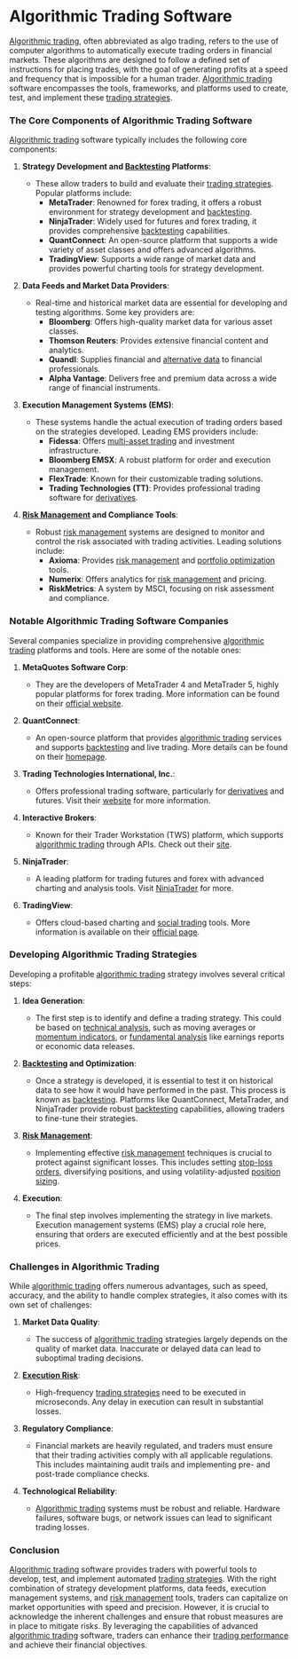 # Algorithmic Trading Software

[Algorithmic trading](../a/algorithmic_trading.md), often abbreviated as algo trading, refers to the use of computer algorithms to automatically execute trading orders in financial markets. These algorithms are designed to follow a defined set of instructions for placing trades, with the goal of generating profits at a speed and frequency that is impossible for a human trader. [Algorithmic trading](../a/algorithmic_trading.md) software encompasses the tools, frameworks, and platforms used to create, test, and implement these [trading strategies](../t/trading_strategies.md). 

### The Core Components of Algorithmic Trading Software

[Algorithmic trading](../a/algorithmic_trading.md) software typically includes the following core components:

1. **Strategy Development and [Backtesting](../b/backtesting.md) Platforms**:
   - These allow traders to build and evaluate their [trading strategies](../t/trading_strategies.md). Popular platforms include:
     - **MetaTrader**: Renowned for forex trading, it offers a robust environment for strategy development and [backtesting](../b/backtesting.md).
     - **NinjaTrader**: Widely used for futures and forex trading, it provides comprehensive [backtesting](../b/backtesting.md) capabilities.
     - **QuantConnect**: An open-source platform that supports a wide variety of asset classes and offers advanced algorithms.
     - **TradingView**: Supports a wide range of market data and provides powerful charting tools for strategy development.

2. **Data Feeds and Market Data Providers**:
   - Real-time and historical market data are essential for developing and testing algorithms. Some key providers are:
     - **Bloomberg**: Offers high-quality market data for various asset classes.
     - **Thomson Reuters**: Provides extensive financial content and analytics.
     - **Quandl**: Supplies financial and [alternative data](../a/alternative_data.md) to financial professionals.
     - **Alpha Vantage**: Delivers free and premium data across a wide range of financial instruments.

3. **Execution Management Systems (EMS)**:
   - These systems handle the actual execution of trading orders based on the strategies developed. Leading EMS providers include:
     - **Fidessa**: Offers [multi-asset trading](../m/multi-asset_trading.md) and investment infrastructure.
     - **Bloomberg EMSX**: A robust platform for order and execution management.
     - **FlexTrade**: Known for their customizable trading solutions.
     - **Trading Technologies (TT)**: Provides professional trading software for [derivatives](../d/derivatives.md).

4. **[Risk Management](../r/risk_management.md) and Compliance Tools**:
   - Robust [risk management](../r/risk_management.md) systems are designed to monitor and control the risk associated with trading activities. Leading solutions include:
     - **Axioma**: Provides [risk management](../r/risk_management.md) and [portfolio optimization](../p/portfolio_optimization.md) tools.
     - **Numerix**: Offers analytics for [risk management](../r/risk_management.md) and pricing.
     - **RiskMetrics**: A system by MSCI, focusing on risk assessment and compliance.

### Notable Algorithmic Trading Software Companies

Several companies specialize in providing comprehensive [algorithmic trading](../a/algorithmic_trading.md) platforms and tools. Here are some of the notable ones:

1. **MetaQuotes Software Corp**:
   - They are the developers of MetaTrader 4 and MetaTrader 5, highly popular platforms for forex trading. More information can be found on their [official website](https://www.metaquotes.net).

2. **QuantConnect**:
   - An open-source platform that provides [algorithmic trading](../a/algorithmic_trading.md) services and supports [backtesting](../b/backtesting.md) and live trading. More details can be found on their [homepage](https://www.quantconnect.com).

3. **Trading Technologies International, Inc.**:
   - Offers professional trading software, particularly for [derivatives](../d/derivatives.md) and futures. Visit their [website](https://www.tradingtechnologies.com) for more information.

4. **Interactive Brokers**:
   - Known for their Trader Workstation (TWS) platform, which supports [algorithmic trading](../a/algorithmic_trading.md) through APIs. Check out their [site](https://www.interactivebrokers.com).

5. **NinjaTrader**:
   - A leading platform for trading futures and forex with advanced charting and analysis tools. Visit [NinjaTrader](https://www.ninjatrader.com) for more.

6. **TradingView**:
   - Offers cloud-based charting and [social trading](../s/social_trading.md) tools. More information is available on their [official page](https://www.tradingview.com).

### Developing Algorithmic Trading Strategies

Developing a profitable [algorithmic trading](../a/algorithmic_trading.md) strategy involves several critical steps:

1. **Idea Generation**:
   - The first step is to identify and define a trading strategy. This could be based on [technical analysis](../t/technical_analysis.md), such as moving averages or [momentum indicators](../m/momentum_indicators.md), or [fundamental analysis](../f/fundamental_analysis.md) like earnings reports or economic data releases.

2. **[Backtesting](../b/backtesting.md) and Optimization**:
   - Once a strategy is developed, it is essential to test it on historical data to see how it would have performed in the past. This process is known as [backtesting](../b/backtesting.md). Platforms like QuantConnect, MetaTrader, and NinjaTrader provide robust [backtesting](../b/backtesting.md) capabilities, allowing traders to fine-tune their strategies.

3. **[Risk Management](../r/risk_management.md)**:
   - Implementing effective [risk management](../r/risk_management.md) techniques is crucial to protect against significant losses. This includes setting [stop-loss orders](../s/stop-loss_orders.md), diversifying positions, and using volatility-adjusted [position sizing](../p/position_sizing.md).

4. **Execution**:
   - The final step involves implementing the strategy in live markets. Execution management systems (EMS) play a crucial role here, ensuring that orders are executed efficiently and at the best possible prices.

### Challenges in Algorithmic Trading

While [algorithmic trading](../a/algorithmic_trading.md) offers numerous advantages, such as speed, accuracy, and the ability to handle complex strategies, it also comes with its own set of challenges:

1. **Market Data Quality**:
   - The success of [algorithmic trading](../a/algorithmic_trading.md) strategies largely depends on the quality of market data. Inaccurate or delayed data can lead to suboptimal trading decisions.

2. **[Execution Risk](../e/execution_risk.md)**:
   - High-frequency [trading strategies](../t/trading_strategies.md) need to be executed in microseconds. Any delay in execution can result in substantial losses.

3. **Regulatory Compliance**:
   - Financial markets are heavily regulated, and traders must ensure that their trading activities comply with all applicable regulations. This includes maintaining audit trails and implementing pre- and post-trade compliance checks.

4. **Technological Reliability**:
   - [Algorithmic trading](../a/algorithmic_trading.md) systems must be robust and reliable. Hardware failures, software bugs, or network issues can lead to significant trading losses.

### Conclusion

[Algorithmic trading](../a/algorithmic_trading.md) software provides traders with powerful tools to develop, test, and implement automated [trading strategies](../t/trading_strategies.md). With the right combination of strategy development platforms, data feeds, execution management systems, and [risk management](../r/risk_management.md) tools, traders can capitalize on market opportunities with speed and precision. However, it is crucial to acknowledge the inherent challenges and ensure that robust measures are in place to mitigate risks. By leveraging the capabilities of advanced [algorithmic trading](../a/algorithmic_trading.md) software, traders can enhance their [trading performance](../t/trading_performance.md) and achieve their financial objectives.